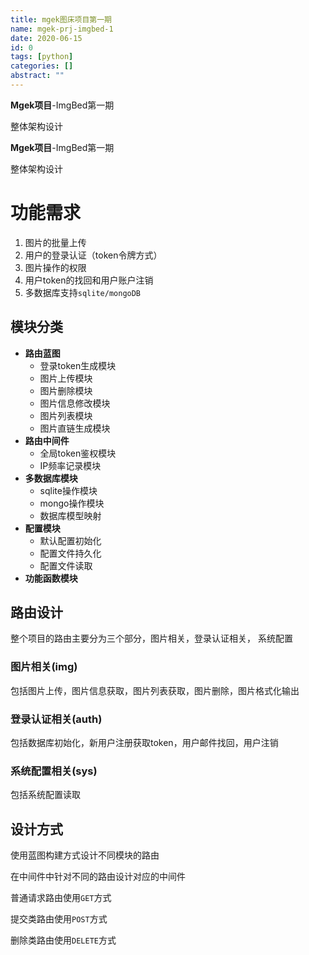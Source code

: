 ```yaml
---
title: mgek图床项目第一期
name: mgek-prj-imgbed-1
date: 2020-06-15
id: 0
tags: [python]
categories: []
abstract: ""
---
```



**Mgek项目**-ImgBed第一期

整体架构设计


<!--more-->


**Mgek项目**-ImgBed第一期

整体架构设计

<!--more-->

# 功能需求

1. 图片的批量上传
2. 用户的登录认证（token令牌方式）
3. 图片操作的权限
4. 用户token的找回和用户账户注销
5. 多数据库支持`sqlite/mongoDB`

## 模块分类

- **路由蓝图**
    - 登录token生成模块
    - 图片上传模块
    - 图片删除模块
    - 图片信息修改模块
    - 图片列表模块
    - 图片直链生成模块
- **路由中间件**
    - 全局token鉴权模块
    - IP频率记录模块
- **多数据库模块**
    - sqlite操作模块
    - mongo操作模块
    - 数据库模型映射
- **配置模块**
    - 默认配置初始化
    - 配置文件持久化
    - 配置文件读取
- **功能函数模块**

## 路由设计

整个项目的路由主要分为三个部分，图片相关，登录认证相关， 系统配置

### 图片相关(img)

包括图片上传，图片信息获取，图片列表获取，图片删除，图片格式化输出

### 登录认证相关(auth)

包括数据库初始化，新用户注册获取token，用户邮件找回，用户注销

### 系统配置相关(sys)

包括系统配置读取

## 设计方式

使用蓝图构建方式设计不同模块的路由

在中间件中针对不同的路由设计对应的中间件

普通请求路由使用`GET`方式

提交类路由使用`POST`方式

删除类路由使用`DELETE`方式 